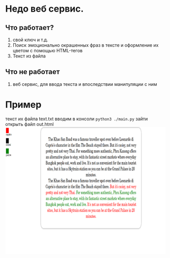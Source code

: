 # Недо веб сервис.
## Что работает?
1) свой ключ и т.д.
2) Поиск эмоционально окрашенных фраз в тексте и оформление их цветом с помощью HTML-тегов
3) Текст из файла
## Что не работает
1) веб сервис, для ввода текста и впоследствии манипуляции с ним
# Пример
текст их файла text.txt
вводим в консоли `python3 ./main.py`
зайти открыть файл out.html
<img src="example.png" width="900" height="400" />
